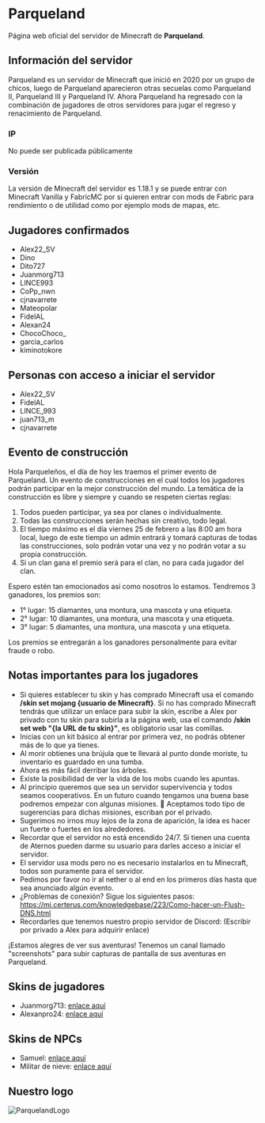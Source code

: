 # Parqueland
Página web oficial del servidor de Minecraft de **Parqueland**.

## Información del servidor
Parqueland es un servidor de Minecraft que inició en 2020 por un grupo de chicos, luego de Parqueland aparecieron otras secuelas como Parqueland II, Parqueland III y Parqueland IV. Ahora Parqueland ha regresado con la combinación de jugadores de otros servidores para jugar el regreso y renacimiento de Parqueland.
### IP
No puede ser publicada públicamente
### Versión
La versión de Minecraft del servidor es 1.18.1 y se puede entrar con Minecraft Vanilla y FabricMC por si quieren entrar con mods de Fabric para rendimiento o de utilidad como por ejemplo mods de mapas, etc.

## Jugadores confirmados
- Alex22_SV
- Dino
- Dito727
- Juanmorg713
- LINCE993
- CoPp_nwn
- cjnavarrete
- Mateopolar
- FidelAL
- Alexan24
- ChocoChoco_
- garcia_carlos
- kiminotokore

## Personas con acceso a iniciar el servidor
- Alex22_SV
- FidelAL
- LINCE_993
- juan713_m
- cjnavarrete

## Evento de construcción
Hola Parqueleños, el día de hoy les traemos el primer evento de Parqueland. Un evento de construcciones en el cual todos los jugadores podrán participar en la mejor construcción del mundo. La temática de la construcción es libre y siempre y cuando se respeten ciertas reglas:
1. Todos pueden participar, ya sea por clanes o individualmente.
2. Todas las construcciones serán hechas sin creativo, todo legal.
3. El tiempo máximo es el día viernes 25 de febrero a las 8:00 am hora local, luego de este tiempo un admin entrará y tomará capturas de todas las construcciones, solo podrán votar una vez y no podrán votar a su propia construcción.
4. Si un clan gana el premio será para el clan, no para cada jugador del clan.

Espero estén tan emocionados así como nosotros lo estamos. Tendremos 3 ganadores, los premios son:
- 1° lugar: 15 diamantes, una montura, una mascota y una etiqueta.
- 2° lugar: 10 diamantes, una montura, una mascota y una etiqueta.
- 3° lugar: 5 diamantes, una montura, una mascota y una etiqueta.

Los premios se entregarán a los ganadores personalmente para evitar fraude o robo.

## Notas importantes para los jugadores
- Si quieres establecer tu skin y has comprado Minecraft usa el comando **/skin set mojang {usuario de Minecraft}**. Si no has comprado Minecraft tendrás que utilizar un enlace para subir la skin, escribe a Alex por privado con tu skin para subirla a la página web, usa el comando **/skin set web "{la  URL de tu skin}"**, es obligatorio usar las comillas.
- Inicias con un kit básico al entrar por primera vez, no podrás obtener más de lo que ya tienes.
- Al morir obtienes una brújula que te llevará al punto donde moriste, tu inventario es guardado en una tumba.
- Ahora es más fácil derribar los árboles.
- Existe la posibilidad de ver la vida de los mobs cuando les apuntas.
- Al principio queremos que sea un servidor supervivencia y todos seamos cooperativos. En un futuro cuando tengamos una buena base podremos empezar con algunas misiones. 👀 Aceptamos todo tipo de sugerencias para dichas misiones, escriban por el privado.
- Sugerimos no irnos muy lejos de la zona de aparición, la idea es hacer un fuerte o fuertes en los alrededores.
- Recordar que el servidor no está encendido 24/7. Si tienen una cuenta de Aternos pueden darme su usuario para darles acceso a iniciar el servidor.
- El servidor usa mods pero no es necesario instalarlos en tu Minecraft, todos son puramente para el servidor.
- Pedimos por favor no ir al nether o al end en los primeros días hasta que sea anunciado algún evento.
- ¿Problemas de conexión? Sigue los siguientes pasos: https://mi.certerus.com/knowledgebase/223/Como-hacer-un-Flush-DNS.html
- Recordarles que tenemos nuestro propio servidor de Discord: (Escribir por privado a Alex para adquirir enlace)
  
¡Estamos alegres de ver sus aventuras! Tenemos un canal llamado "screenshots" para subir capturas de pantalla de sus aventuras en Parqueland.
## Skins de jugadores
- Juanmorg713: [enlace aquí](https://parqueland.ml/skin/juanmorg.png)
- Alexanpro24: [enlace aquí](https://parqueland.ml/skin/alexanpro.png)

## Skins de NPCs
- Samuel: [enlace aquí](https://parqueland.ml/npc/samuelnpc.png)
- Militar de nieve: [enlace aquí](https://parqueland.ml/npc/militarnieve.png)

## Nuestro logo
![ParquelandLogo](https://parqueland.ml/parqueland.png)
